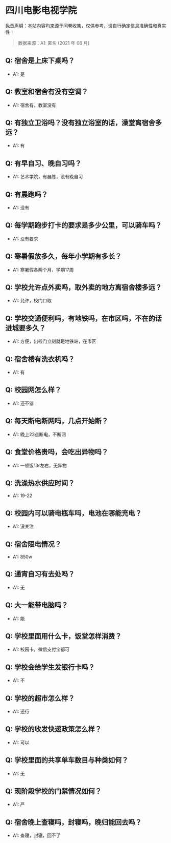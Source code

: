 # 四川电影电视学院

[免责声明](https://colleges.chat/#_3)：本站内容均来源于问卷收集，仅供参考，请自行确定信息准确性和真实性！

> 数据来源：A1: 匿名 (2021 年 06 月)

## Q: 宿舍是上床下桌吗？

- A1: 是

## Q: 教室和宿舍有没有空调？

- A1: 宿舍有，教室没有

## Q: 有独立卫浴吗？没有独立浴室的话，澡堂离宿舍多远？

- A1: 有

## Q: 有早自习、晚自习吗？

- A1: 艺术学院，有晨练，没有晚自习

## Q: 有晨跑吗？

- A1: 没有

## Q: 每学期跑步打卡的要求是多少公里，可以骑车吗？

- A1: 没有要求

## Q: 寒暑假放多久，每年小学期有多长？

- A1: 寒暑假各两个月，学期17周

## Q: 学校允许点外卖吗，取外卖的地方离宿舍楼多远？

- A1: 允许，校门口取

## Q: 学校交通便利吗，有地铁吗，在市区吗，不在的话进城要多久？

- A1: 方便，出校门立刻就是地铁站，在市区

## Q: 宿舍楼有洗衣机吗？

- A1: 有

## Q: 校园网怎么样？

- A1: 还不错

## Q: 每天断电断网吗，几点开始断？

- A1: 晚上23点断电，不断网

## Q: 食堂价格贵吗，会吃出异物吗？

- A1: 一顿饭13r左右，无异物

## Q: 洗澡热水供应时间？

- A1: 19-22

## Q: 校园内可以骑电瓶车吗，电池在哪能充电？

- A1: 没关注

## Q: 宿舍限电情况？

- A1: 850w

## Q: 通宵自习有去处吗？

- A1: 无

## Q: 大一能带电脑吗？

- A1: 能

## Q: 学校里面用什么卡，饭堂怎样消费？

- A1: 校园卡，微信支付宝都可

## Q: 学校会给学生发银行卡吗？

- A1: 不

## Q: 学校的超市怎么样？

- A1: 还行

## Q: 学校的收发快递政策怎么样？

- A1: 可以

## Q: 学校里面的共享单车数目与种类如何？

- A1: 无

## Q: 现阶段学校的门禁情况如何？

- A1: 严

## Q: 宿舍晚上查寝吗，封寝吗，晚归能回去吗？

- A1: 查寝，封寝，回不了

